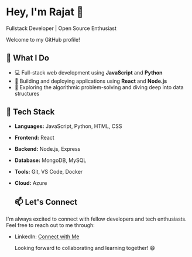 
<!--
**morgoth9808/morgoth9808** is a ✨ _special_ ✨ repository because its `README.md` (this file) appears on your GitHub profile.

Here are some ideas to get you started:

- 🔭 I’m currently working on ...
- 🌱 I’m currently learning ...
- 👯 I’m looking to collaborate on ...
- 🤔 I’m looking for help with ...
- 💬 Ask me about ...
- 📫 How to reach me: ...
- 😄 Pronouns: ...
- ⚡ Fun fact: ...
-->
# Hey, I'm Rajat 👋

Fullstack Developer | Open Source Enthusiast

Welcome to my GitHub profile! 

## 💼 What I Do

- 💻 Full-stack web development using **JavaScript** and **Python**
- 🚀 Building and deploying applications using **React** and **Node.js**
- 🧩 Exploring the algorithmic problem-solving and diving deep into data structures


## 🔧 Tech Stack

- **Languages:** JavaScript, Python, HTML, CSS
- **Frontend:** React
- **Backend:** Node.js, Express
- **Database:** MongoDB, MySQL
- **Tools:** Git, VS Code, Docker
- **Cloud:** Azure

  ## 📫 Let's Connect

I'm always excited to connect with fellow developers and tech enthusiasts. Feel free to reach out to me through:

- LinkedIn: [Connect with Me](https://www.linkedin.com/in/rajat-g-41490018b/)

  Looking forward to collaborating and learning together! 😄
